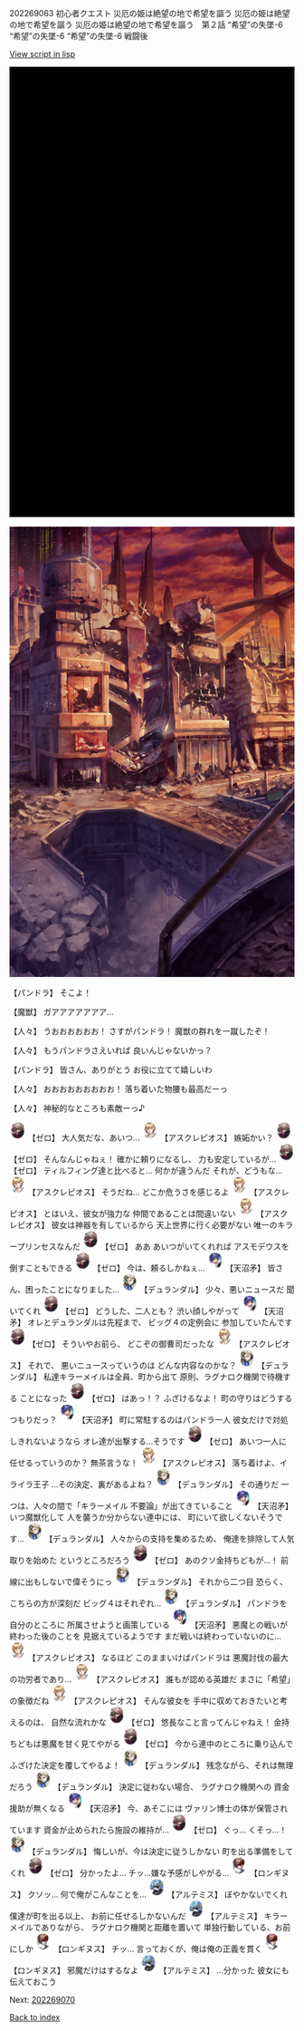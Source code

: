 202269063 初心者クエスト 災厄の姫は絶望の地で希望を謳う 災厄の姫は絶望の地で希望を謳う 災厄の姫は絶望の地で希望を謳う　第２話 “希望”の失墜-6 “希望”の失墜-6 “希望”の失墜-6 戦闘後

[View script in lisp](../scripts/202269063.txt)

![bg_black.png](../images/backgrounds/bg_black.png)

![ground_surface_break.png](../images/backgrounds/ground_surface_break.png)

【パンドラ】
そこよ！

【魔獣】
ガアアアアアアア…

【人々】
うおおおおおお！
さすがパンドラ！
魔獣の群れを一蹴したぞ！

【人々】
もうパンドラさえいれば
良いんじゃないかっ？

【パンドラ】
皆さん、ありがとう
お役に立てて嬉しいわ

【人々】
おおおおおおおおお！
落ち着いた物腰も最高だーっ

【人々】
神秘的なところも素敵ーっ♪

<img src="../images/units/1100211.png" alt="1100211.png" height="34"/>
【ゼロ】
大人気だな、あいつ…

<img src="../images/units/1600111.png" alt="1600111.png" height="34"/>
【アスクレピオス】
嫉妬かい？

<img src="../images/units/1100211.png" alt="1100211.png" height="34"/>
【ゼロ】
そんなんじゃねぇ！
確かに頼りになるし、
力も安定しているが…

<img src="../images/units/1100211.png" alt="1100211.png" height="34"/>
【ゼロ】
ティルフィング達と比べると…
何かが違うんだ
それが、どうもな…

<img src="../images/units/1600111.png" alt="1600111.png" height="34"/>
【アスクレピオス】
そうだね…
どこか危うさを感じるよ

<img src="../images/units/1600111.png" alt="1600111.png" height="34"/>
【アスクレピオス】
とはいえ、彼女が強力な
仲間であることは間違いない

<img src="../images/units/1600111.png" alt="1600111.png" height="34"/>
【アスクレピオス】
彼女は神器を有しているから
天上世界に行く必要がない
唯一のキラープリンセスなんだ

<img src="../images/units/1100211.png" alt="1100211.png" height="34"/>
【ゼロ】
ああ
あいつがいてくれれば
アスモデウスを倒すこともできる

<img src="../images/units/1100211.png" alt="1100211.png" height="34"/>
【ゼロ】
今は、頼るしかねぇ…

<img src="../images/units/1300431.png" alt="1300431.png" height="34"/>
【天沼矛】
皆さん、困ったことになりました…

<img src="../images/units/1100341.png" alt="1100341.png" height="34"/>
【デュランダル】
少々、悪いニュースだ
聞いてくれ

<img src="../images/units/1100211.png" alt="1100211.png" height="34"/>
【ゼロ】
どうした、二人とも？
渋い顔しやがって

<img src="../images/units/1300431.png" alt="1300431.png" height="34"/>
【天沼矛】
オレとデュランダルは先程まで、
ビッグ４の定例会に
参加していたんです

<img src="../images/units/1100211.png" alt="1100211.png" height="34"/>
【ゼロ】
そういやお前ら、
どこぞの御曹司だったな

<img src="../images/units/1600111.png" alt="1600111.png" height="34"/>
【アスクレピオス】
それで、
悪いニュースっていうのは
どんな内容なのかな？

<img src="../images/units/1100341.png" alt="1100341.png" height="34"/>
【デュランダル】
私達キラーメイルは全員、町から出て
原則、ラグナロク機関で待機する
ことになった

<img src="../images/units/1100211.png" alt="1100211.png" height="34"/>
【ゼロ】
はあっ！？
ふざけるなよ！
町の守りはどうするつもりだっ？

<img src="../images/units/1300431.png" alt="1300431.png" height="34"/>
【天沼矛】
町に常駐するのはパンドラ一人
彼女だけで対処しきれないようなら
オレ達が出撃する…そうです

<img src="../images/units/1100211.png" alt="1100211.png" height="34"/>
【ゼロ】
あいつ一人に任せるっていうのか？
無茶言うな！

<img src="../images/units/1600111.png" alt="1600111.png" height="34"/>
【アスクレピオス】
落ち着けよ、イライラ王子
…その決定、裏があるよね？

<img src="../images/units/1100341.png" alt="1100341.png" height="34"/>
【デュランダル】
その通りだ
一つは、人々の間で「キラーメイル
不要論」が出てきていること

<img src="../images/units/1300431.png" alt="1300431.png" height="34"/>
【天沼矛】
いつ魔獣化して
人を襲うか分からない連中には、
町にいて欲しくないそうです…

<img src="../images/units/1100341.png" alt="1100341.png" height="34"/>
【デュランダル】
人々からの支持を集めるため、
俺達を排除して人気取りを始めた
というところだろう

<img src="../images/units/1100211.png" alt="1100211.png" height="34"/>
【ゼロ】
あのクソ金持ちどもが…！
前線に出もしないで偉そうにっ

<img src="../images/units/1100341.png" alt="1100341.png" height="34"/>
【デュランダル】
それから二つ目
恐らく、こちらの方が深刻だ
ビッグ４はそれぞれ…

<img src="../images/units/1100341.png" alt="1100341.png" height="34"/>
【デュランダル】
パンドラを自分のところに
所属させようと画策している

<img src="../images/units/1300431.png" alt="1300431.png" height="34"/>
【天沼矛】
悪魔との戦いが終わった後のことを
見据えているようです
まだ戦いは終わっていないのに…

<img src="../images/units/1600111.png" alt="1600111.png" height="34"/>
【アスクレピオス】
なるほど
このままいけばパンドラは
悪魔討伐の最大の功労者であり…

<img src="../images/units/1600111.png" alt="1600111.png" height="34"/>
【アスクレピオス】
誰もが認める英雄だ
まさに「希望」の象徴だね

<img src="../images/units/1600111.png" alt="1600111.png" height="34"/>
【アスクレピオス】
そんな彼女を
手中に収めておきたいと考えるのは、
自然な流れかな

<img src="../images/units/1100211.png" alt="1100211.png" height="34"/>
【ゼロ】
悠長なこと言ってんじゃねえ！
金持ちどもは悪魔を甘く見てやがる

<img src="../images/units/1100211.png" alt="1100211.png" height="34"/>
【ゼロ】
今から連中のところに乗り込んで
ふざけた決定を覆してやるよ！

<img src="../images/units/1100341.png" alt="1100341.png" height="34"/>
【デュランダル】
残念ながら、それは無理だろう

<img src="../images/units/1100341.png" alt="1100341.png" height="34"/>
【デュランダル】
決定に従わない場合、
ラグナロク機関への
資金援助が無くなる

<img src="../images/units/1300431.png" alt="1300431.png" height="34"/>
【天沼矛】
今、あそこには
ヴァリン博士の体が保管されています
資金が止められたら施設の維持が…

<img src="../images/units/1100211.png" alt="1100211.png" height="34"/>
【ゼロ】
ぐっ…
くそっ…！

<img src="../images/units/1100341.png" alt="1100341.png" height="34"/>
【デュランダル】
悔しいが、今は決定に従うしかない
町を出る準備をしてくれ

<img src="../images/units/1100211.png" alt="1100211.png" height="34"/>
【ゼロ】
分かったよ…
チッ…嫌な予感がしやがる…

<img src="../images/units/1300111.png" alt="1300111.png" height="34"/>
【ロンギヌス】
クソッ…
何で俺がこんなことを…

<img src="../images/units/1400131.png" alt="1400131.png" height="34"/>
【アルテミス】
ぼやかないでくれ
僕達が町を出る以上、
お前に任せるしかないんだ

<img src="../images/units/1400131.png" alt="1400131.png" height="34"/>
【アルテミス】
キラーメイルでありながら、
ラグナロク機関と距離を置いて
単独行動している、お前にしか

<img src="../images/units/1300111.png" alt="1300111.png" height="34"/>
【ロンギヌス】
チッ…
言っておくが、俺は俺の正義を貫く

<img src="../images/units/1300111.png" alt="1300111.png" height="34"/>
【ロンギヌス】
邪魔だけはするなよ

<img src="../images/units/1400131.png" alt="1400131.png" height="34"/>
【アルテミス】
…分かった
彼女にも伝えておこう


Next: [202269070](202269070.md)

[Back to index](index.md)
